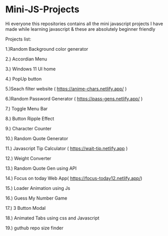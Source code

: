# Mini-JS-Projects

Hi everyone this repositories contains all the mini javascript projects I have made while learning javascript & these are absolutely beginner friendly


Projects list:

1.)Random Background color generator

2.) Accordian Menu 

3.) Windows 11 UI home

4.) PopUp button

5.)Seach filter website ( https://anime-chars.netlify.app/ )

6.)Random Password Generator ( https://pass-gens.netlify.app/ )

7.) Toggle Menu Bar

8.) Button Ripple Effect

9.) Character Counter 

10.) Random Quote Generator 

11.) Javascript Tip Calculator ( https://wait-tip.netlify.app )

12.) Weight Converter

13.) Random Quote Gen using API

14.) Focus on today Web App( https://focus-today12.netlify.app/)

15.) Loader Animation using Js

16.) Guess My Number Game 

17.) 3 Button Modal

18.) Animated Tabs using css and Javascript

19.) guthub repo size finder
